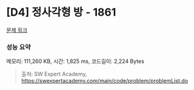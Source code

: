# [D4] 정사각형 방 - 1861 

[문제 링크](https://swexpertacademy.com/main/code/problem/problemDetail.do?contestProbId=AV5LtJYKDzsDFAXc) 

### 성능 요약

메모리: 111,260 KB, 시간: 1,825 ms, 코드길이: 2,224 Bytes



> 출처: SW Expert Academy, https://swexpertacademy.com/main/code/problem/problemList.do